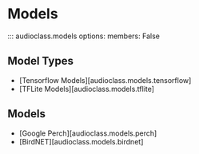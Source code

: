 # Models

::: audioclass.models
    options:
        members: False

## Model Types

- [Tensorflow Models][audioclass.models.tensorflow]
- [TFLite Models][audioclass.models.tflite]

## Models

- [Google Perch][audioclass.models.perch]
- [BirdNET][audioclass.models.birdnet]
